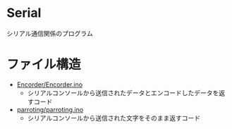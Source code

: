 # Serial

シリアル通信関係のプログラム

# ファイル構造

- [Encorder/Encorder.ino](Encorder/Encorder.ino)
  - シリアルコンソールから送信されたデータとエンコードしたデータを返すコード
- [parroting/parroting.ino](./parroting/parroting.ino)
  - シリアルコンソールから送信された文字をそのまま返すコード
